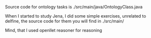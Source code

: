 Source code for ontology tasks is ./src/main/java/OntologyClass.java

When I started to study Jena, I did some simple exercises, unrelated to delfine,
the source code for them you will find in ./src/main/

Mind, that I used openllet reasoner for reasoning 
